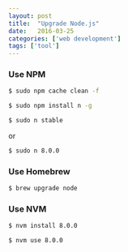 ```yaml
---
layout: post
title:  "Upgrade Node.js"
date:   2016-03-25
categories: ['web development']
tags: ['tool']
---
```


### Use NPM

```bash
$ sudo npm cache clean -f
```

```bash
$ sudo npm install n -g
```

```bash
$ sudo n stable
```

or

```bash
$ sudo n 8.0.0
```

### Use Homebrew

```bash
$ brew upgrade node
```

### Use NVM

```bash
$ nvm install 8.0.0
```

```bash
$ nvm use 8.0.0
```

